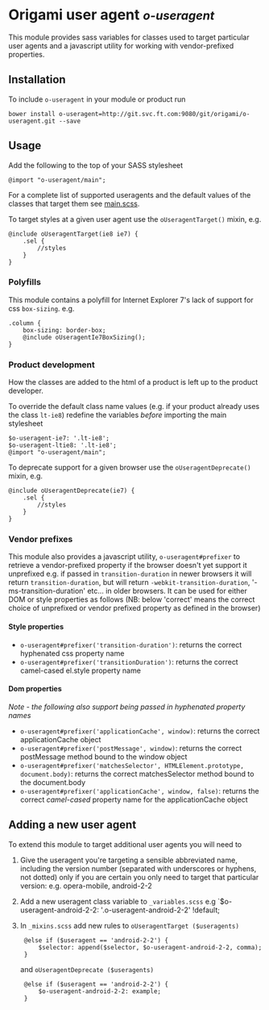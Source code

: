 # Origami user agent <small>*o-useragent*</small>

This module provides sass variables for classes used to target particular user agents and a javascript utility for working with vendor-prefixed properties.

## Installation

To include `o-useragent` in your module or product run

	bower install o-useragent=http://git.svc.ft.com:9080/git/origami/o-useragent.git --save

## Usage

Add the following to the top of your SASS stylesheet

	@import "o-useragent/main";  

For a complete list of supported useragents and the default values of the classes that target them see [main.scss](http://git.svc.ft.com/blob/origami%2Fo-useragent.git/HEAD/_variables.scss).

To target styles at a given user agent use the `oUseragentTarget()` mixin, e.g.

	@include oUseragentTarget(ie8 ie7) {
		.sel {
			//styles
		}
	}

### Polyfills
This module contains a polyfill for Internet Explorer 7's lack of support for css `box-sizing`. e.g.

    .column {
		box-sizing: border-box;
		@include oUseragentIe7BoxSizing();
    }

### Product development
How the classes are added to the html of a product is left up to the product developer.

To override the default class name values (e.g. if your product already uses the class `lt-ie8`) redefine the variables *before* importing the main stylesheet

	$o-useragent-ie7: '.lt-ie8';
	$o-useragent-ltie8: '.lt-ie8';
	@import "o-useragent/main";

To deprecate support for a given browser use the `oUseragentDeprecate()` mixin, e.g.

	@include oUseragentDeprecate(ie7) {
		.sel {
			//styles
		}
	}

### Vendor prefixes
This module also provides a javascript utility, `o-useragent#prefixer` to retrieve a vendor-prefixed property if the browser doesn't yet support it unprefixed e.g. if passed in `transition-duration` in newer browsers it will return `transition-duration`, but will return `-webkit-transition-duration`, '-ms-transition-duration' etc... in older browsers. It can be used for either DOM or style properties as follows (NB: below 'correct' means the correct choice of unprefixed or vendor prefixed property as defined in the browser)

#### Style properties
* `o-useragent#prefixer('transition-duration')`: returns the correct hyphenated css property name
* `o-useragent#prefixer('transitionDuration')`: returns the correct camel-cased el.style property name

#### Dom properties
*Note - the following also support being passed in hyphenated property names*

* `o-useragent#prefixer('applicationCache', window)`: returns the correct applicationCache object
* `o-useragent#prefixer('postMessage', window)`: returns the correct postMessage method bound to the window object
* `o-useragent#prefixer('matchesSelector', HTMLElement.prototype, document.body)`: returns the correct matchesSelector method bound to the document.body
* `o-useragent#prefixer('applicationCache', window, false)`: returns the correct *camel-cased* property name for the applicationCache object



## Adding a new user agent

To extend this module to target additional user agents you will need to 

1. Give the useragent you're targeting a sensible abbreviated name, including the version number (separated with underscores or hyphens, not dotted) only if you are certain you only need to target that particular version: e.g. opera-mobile, android-2-2	
2. Add a new useragent class variable to `_variables.scss` e.g `$o-useragent-android-2-2: '.o-useragent-android-2-2' !default; 
3. In `_mixins.scss` add new rules to `oUseragentTarget ($useragents)`

	    @else if ($useragent == 'android-2-2') {
			$selector: append($selector, $o-useragent-android-2-2, comma);
		}

	and `oUseragentDeprecate ($useragents)`

		@else if ($useragent == 'android-2-2') {
			$o-useragent-android-2-2: example;
		}